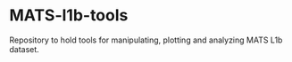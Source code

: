 # MATS-l1b-tools
Repository to hold tools for manipulating, plotting and analyzing MATS L1b dataset. 
